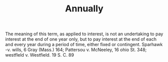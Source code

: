 ---
title: Annually
letter: A
permalink: "/definitions/annually.html"
body: The meaning of this term, as applied to interest, is not an undertaking to pay
  interest at the end of one year only, but to pay interest at the end of each and
  every year during a period of time, either fixed or contingent. Sparhawk -v. wills,
  6 Gray (Mass.) 164; Pattersou v. McNeeley, 16 ohio St. 348; westfleld v. Westfield.
  19 S. C. 89
published_at: '2018-07-07'
layout: post
---